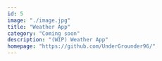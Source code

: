 ```yaml
---
id: 5
image: "./image.jpg"
title: "Weather App"
category: "Coming soon"
description: "(WIP) Weather App"
homepage: "https://github.com/UnderGrounder96/"
---
```

